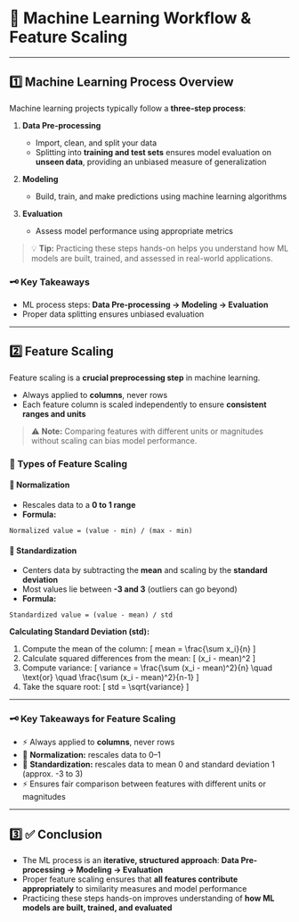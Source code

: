 # 🧠 Machine Learning Workflow & Feature Scaling
---

## 1️⃣ Machine Learning Process Overview

Machine learning projects typically follow a **three-step process**:

1. **Data Pre-processing**  
   - Import, clean, and split your data  
   - Splitting into **training and test sets** ensures model evaluation on **unseen data**, providing an unbiased measure of generalization

2. **Modeling**  
   - Build, train, and make predictions using machine learning algorithms

3. **Evaluation**  
   - Assess model performance using appropriate metrics  

> 💡 **Tip:** Practicing these steps hands-on helps you understand how ML models are built, trained, and assessed in real-world applications.

### 🗝️ Key Takeaways

- ML process steps: **Data Pre-processing → Modeling → Evaluation**  
- Proper data splitting ensures unbiased evaluation  

---

## 2️⃣ Feature Scaling

Feature scaling is a **crucial preprocessing step** in machine learning.

- Always applied to **columns**, never rows  
- Each feature column is scaled independently to ensure **consistent ranges and units**

> ⚠️ **Note:** Comparing features with different units or magnitudes without scaling can bias model performance.

### 🔧 Types of Feature Scaling

#### 🌟 Normalization

- Rescales data to a **0 to 1 range**  
- **Formula:**  
```text
Normalized value = (value - min) / (max - min)
````

#### 🌟 Standardization

* Centers data by subtracting the **mean** and scaling by the **standard deviation**
* Most values lie between **-3 and 3** (outliers can go beyond)
* **Formula:**

```text
Standardized value = (value - mean) / std
```

**Calculating Standard Deviation (std):**

1. Compute the mean of the column:
   [
   mean = \frac{\sum x_i}{n}
   ]
2. Calculate squared differences from the mean:
   [
   (x_i - mean)^2
   ]
3. Compute variance:
   [
   variance = \frac{\sum (x_i - mean)^2}{n} \quad \text{or} \quad \frac{\sum (x_i - mean)^2}{n-1}
   ]
4. Take the square root:
   [
   std = \sqrt{variance}
   ]

---

### 🗝️ Key Takeaways for Feature Scaling

* ⚡ Always applied to **columns**, never rows
* 🔹 **Normalization:** rescales data to 0–1
* 🔹 **Standardization:** rescales data to mean 0 and standard deviation 1 (approx. -3 to 3)
* ⚡ Ensures fair comparison between features with different units or magnitudes

---

## 3️⃣ ✅ Conclusion

* The ML process is an **iterative, structured approach**:
  **Data Pre-processing → Modeling → Evaluation**
* Proper feature scaling ensures that **all features contribute appropriately** to similarity measures and model performance
* Practicing these steps hands-on improves understanding of **how ML models are built, trained, and evaluated**

```
```
